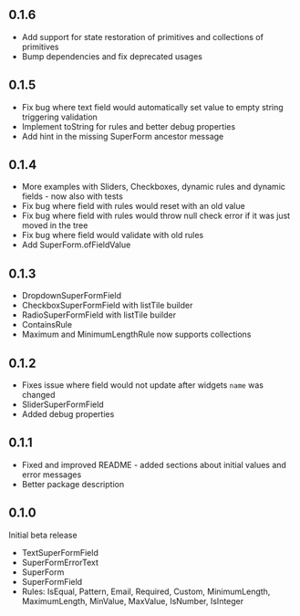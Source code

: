 ## 0.1.6
* Add support for state restoration of primitives and collections of primitives
* Bump dependencies and fix deprecated usages

## 0.1.5
* Fix bug where text field would automatically set value to empty string triggering validation
* Implement toString for rules and better debug properties
* Add hint in the missing SuperForm ancestor message

## 0.1.4
* More examples with Sliders, Checkboxes, dynamic rules and dynamic fields - now also with tests
* Fix bug where field with rules would reset with an old value
* Fix bug where field with rules would throw null check error if it was just moved in the tree
* Fix bug where field would validate with old rules
* Add SuperForm.ofFieldValue

## 0.1.3
* DropdownSuperFormField
* CheckboxSuperFormField with listTile builder
* RadioSuperFormField with listTile builder
* ContainsRule
* Maximum and MinimumLengthRule now supports collections

## 0.1.2
* Fixes issue where field would not update after widgets `name` was changed
* SliderSuperFormField
* Added debug properties

## 0.1.1
* Fixed and improved README - added sections about initial values and error messages
* Better package description

## 0.1.0
Initial beta release
* TextSuperFormField
* SuperFormErrorText
* SuperForm
* SuperFormField
* Rules: IsEqual, Pattern, Email, Required, Custom, MinimumLength, MaximumLength, MinValue, MaxValue, IsNumber, IsInteger